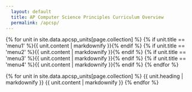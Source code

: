 ```yaml
---
  layout: default
  title: AP Computer Science Principles Curriculum Overview
  permalink: /apcsp/
---
```

{% for unit in site.data.apcsp_units[page.collection] %}
  {% if unit.title == 'menu1' %}{{ unit.content | markdownify }}{% endif %}
  {% if unit.title == 'menu2' %}{{ unit.content | markdownify }}{% endif %}
  {% if unit.title == 'menu3' %}{{ unit.content | markdownify }}{% endif %}
  {% if unit.title == 'menu4' %}{{ unit.content | markdownify }}{% endif %}
{% endfor %}
<!-- {{ site.data.apcsp_units.apcsp[1].content | markdownify }}
{{ site.data.apcsp_units.apcsp[6].content | markdownify }}
{{ site.data.apcsp_units.apcsp[13].content | markdownify }}
{{ site.data.apcsp_units.apcsp[20].content | markdownify }} -->

{% for unit in site.data.apcsp_units[page.collection] %}
  {{ unit.heading | markdownify }}
  {{ unit.content | markdownify }}
{% endfor %}
